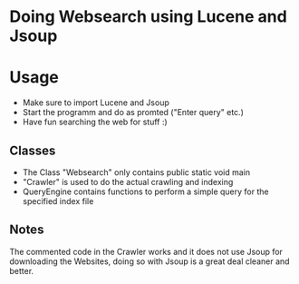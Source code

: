 # Doing Websearch using Lucene and Jsoup

# Usage
* Make sure to import Lucene and Jsoup
* Start the programm and do as promted ("Enter query" etc.)
* Have fun searching the web for stuff :)

## Classes
* The Class "Websearch" only contains public static void main
* "Crawler" is used to do the actual crawling and indexing
* QueryEngine contains functions to perform a simple query for the specified index file

## Notes
The commented code in the Crawler works and it does not use Jsoup for downloading the Websites, doing so with Jsoup is a great deal cleaner and better.
